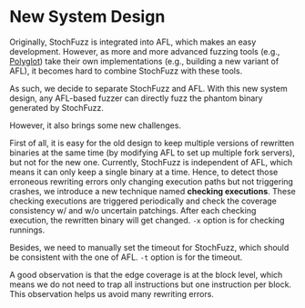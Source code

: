# New System Design

Originally, StochFuzz is integrated into AFL, which makes an easy development. However, as more and more advanced fuzzing tools (e.g., [Polyglot](https://github.com/s3team/Polyglot)) take their own implementations (e.g., building a new variant of AFL), it becomes hard to combine StochFuzz with these tools. 

As such, we decide to separate StochFuzz and AFL. With this new system design, any AFL-based fuzzer can directly fuzz the phantom binary generated by StochFuzz.

However, it also brings some new challenges. 

First of all, it is easy for the old design to keep multiple versions of rewritten binaries at the same time (by modifying AFL to set up multiple fork servers), but not for the new one. Currently, StochFuzz is independent of AFL, which means it can only keep a single binary at a time. Hence, to detect those erroneous rewriting errors only changing execution paths but not triggering crashes, we introduce a new technique named __checking executions__. These checking executions are triggered periodically and check the coverage consistency w/ and w/o uncertain patchings. After each checking execution, the rewritten binary will get changed. `-x` option is for checking runnings.

Besides, we need to manually set the timeout for StochFuzz, which should be consistent with the one of AFL. `-t` option is for the timeout.

A good observation is that the edge coverage is at the block level, which means we do not need to trap all instructions but one instruction per block. This observation helps us avoid many rewriting errors.
